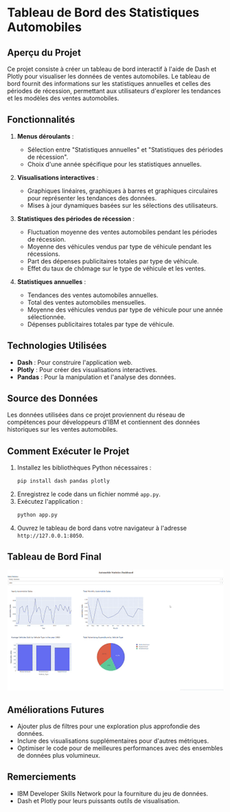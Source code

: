    # Tableau de Bord des Statistiques Automobiles

   ## Aperçu du Projet
   Ce projet consiste à créer un tableau de bord interactif à l'aide de Dash et Plotly pour visualiser les données de ventes automobiles. Le tableau de bord fournit des informations sur les statistiques annuelles et celles des périodes de récession, permettant aux utilisateurs d'explorer les tendances et les modèles des ventes automobiles.

   ## Fonctionnalités
   1. **Menus déroulants** :
      - Sélection entre "Statistiques annuelles" et "Statistiques des périodes de récession".
      - Choix d'une année spécifique pour les statistiques annuelles.

   2. **Visualisations interactives** :
      - Graphiques linéaires, graphiques à barres et graphiques circulaires pour représenter les tendances des données.
      - Mises à jour dynamiques basées sur les sélections des utilisateurs.

   3. **Statistiques des périodes de récession** :
      - Fluctuation moyenne des ventes automobiles pendant les périodes de récession.
      - Moyenne des véhicules vendus par type de véhicule pendant les récessions.
      - Part des dépenses publicitaires totales par type de véhicule.
      - Effet du taux de chômage sur le type de véhicule et les ventes.

   4. **Statistiques annuelles** :
      - Tendances des ventes automobiles annuelles.
      - Total des ventes automobiles mensuelles.
      - Moyenne des véhicules vendus par type de véhicule pour une année sélectionnée.
      - Dépenses publicitaires totales par type de véhicule.

   ## Technologies Utilisées
   - **Dash** : Pour construire l'application web.
   - **Plotly** : Pour créer des visualisations interactives.
   - **Pandas** : Pour la manipulation et l'analyse des données.

   ## Source des Données
   Les données utilisées dans ce projet proviennent du réseau de compétences pour développeurs d'IBM et contiennent des données historiques sur les ventes automobiles.

   ## Comment Exécuter le Projet
   1. Installez les bibliothèques Python nécessaires :
      ```bash
      pip install dash pandas plotly
      ```
   2. Enregistrez le code dans un fichier nommé `app.py`.
   3. Exécutez l'application :
      ```bash
      python app.py
      ```
   4. Ouvrez le tableau de bord dans votre navigateur à l'adresse `http://127.0.0.1:8050`.

   ## Tableau de Bord Final
   <p align="center">
  <img src="./dashboard.gif" alt="Dashboard demo" width="700"/>
</p>



   ## Améliorations Futures
   - Ajouter plus de filtres pour une exploration plus approfondie des données.
   - Inclure des visualisations supplémentaires pour d'autres métriques.
   - Optimiser le code pour de meilleures performances avec des ensembles de données plus volumineux.

   ## Remerciements
   - IBM Developer Skills Network pour la fourniture du jeu de données.
   - Dash et Plotly pour leurs puissants outils de visualisation.